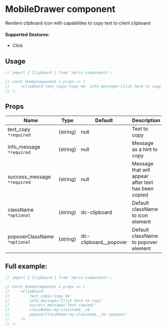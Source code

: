 # MobileDrawer component

Renders clipboard icon with capabilities to copy text to client clipboard

#### Supported Gestures:

-   Click

## Usage

```jsx
// import { Clipboard } from 'deriv-components';

// const DummyComponent = props => (
//     <Clipboard text_copy='Copy me' info_message='Click here to copy' success_message='Text copied!' />
// );
```

## Props

| Name                         | Type     | Default                 | Description                                         |
| ---------------------------- | -------- | ----------------------- | --------------------------------------------------- |
| text_copy `*required`        | {string} | null                    | Text to copy                                        |
| info_message `*required`     | {string} | null                    | Message as a hint to copy                           |
| success_message `*required`  | {string} | null                    | Message that will appear after text has been copied |
| className `*optional`        | {string} | dc-clipboard            | Default className to icon element                   |
| popoverClassName `*optional` | {string} | dc-clipboard\_\_popover | Default className to popover element                |

## Full example:

```jsx
// import { Clipboard } from 'deriv-components';

// const DummyComponent = props => (
//     <Clipboard
//         text_copy='Copy me'
//         info_message='Click here to copy'
//         success_message='Text copied!'
//         className='my-classname__cb'
//         popoverClassName='my-classname__cb--popover'
//     />
// );
```
